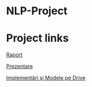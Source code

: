 # NLP-Project

# Project links

[Raport](https://docs.google.com/document/d/1Mmt-Fk9tflH1ww3Hne__4vjS7VpIe-gtjlPbk6wPrGg/edit?usp=sharing)

[Prezentare](https://docs.google.com/presentation/d/1yDYptuxoa9fM4t12lIUIvZnenxA3xTLdaH43iTn34Fw/edit?usp=sharing)

[Implementări și Modele pe Drive](https://drive.google.com/drive/folders/1Ccg1q66A6f8_XLcZ6zH5vqihc7WdnbZI?usp=sharing)
